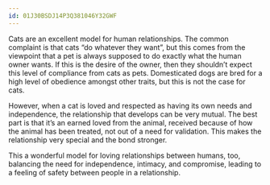 ```yaml
---
id: 01J30BSDJ14P3Q381046Y32GWF
---
```

Cats are an excellent model for human relationships. The common complaint is that cats “do whatever they want”, but this comes from the viewpoint that a pet is always supposed to do exactly what the human owner wants. If this is the desire of the owner, then they shouldn’t expect this level of compliance from cats as pets. Domesticated dogs are bred for a high level of obedience amongst other traits, but this is not the case for cats.

However, when a cat is loved and respected as having its own needs and independence, the relationship that develops can be very mutual. The best part is that it’s an earned loved from the animal, received because of how the animal has been treated, not out of a need for validation. This makes the relationship very special and the bond stronger.

This a wonderful model for loving relationships between humans, too, balancing the need for independence, intimacy, and compromise, leading to a feeling of safety between people in a relationship.